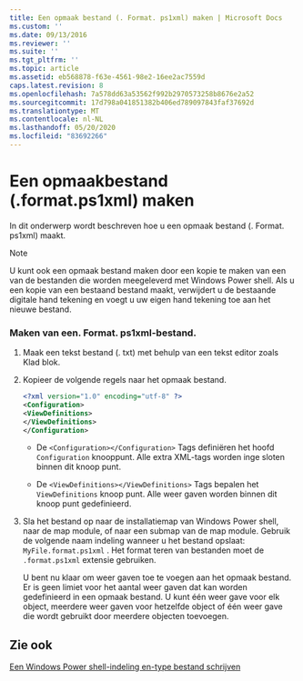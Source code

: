 ```yaml
---
title: Een opmaak bestand (. Format. ps1xml) maken | Microsoft Docs
ms.custom: ''
ms.date: 09/13/2016
ms.reviewer: ''
ms.suite: ''
ms.tgt_pltfrm: ''
ms.topic: article
ms.assetid: eb568878-f63e-4561-98e2-16ee2ac7559d
caps.latest.revision: 8
ms.openlocfilehash: 7a578dd63a53562f992b2970573258b8676e2a52
ms.sourcegitcommit: 17d798a041851382b406ed789097843faf37692d
ms.translationtype: MT
ms.contentlocale: nl-NL
ms.lasthandoff: 05/20/2020
ms.locfileid: "83692266"
---
```

# <a name="how-to-create-a-formatting-file-formatps1xml"></a>Een opmaakbestand (.format.ps1xml) maken

In dit onderwerp wordt beschreven hoe u een opmaak bestand (. Format. ps1xml) maakt.

> [!NOTE]
> U kunt ook een opmaak bestand maken door een kopie te maken van een van de bestanden die worden meegeleverd met Windows Power shell. Als u een kopie van een bestaand bestand maakt, verwijdert u de bestaande digitale hand tekening en voegt u uw eigen hand tekening toe aan het nieuwe bestand.

### <a name="to-create-a-formatps1xml-file"></a>Maken van een. Format. ps1xml-bestand.

1. Maak een tekst bestand (. txt) met behulp van een tekst editor zoals Klad blok.

2. Kopieer de volgende regels naar het opmaak bestand.

   ```xml
   <?xml version="1.0" encoding="utf-8" ?>
   <Configuration>
   <ViewDefinitions>
   </ViewDefinitions>
   </Configuration>
   ```

   - De `<Configuration></Configuration>` Tags definiëren het hoofd `Configuration` knooppunt. Alle extra XML-tags worden inge sloten binnen dit knoop punt.

   - De `<ViewDefinitions></ViewDefinitions>` Tags bepalen het `ViewDefinitions` knoop punt. Alle weer gaven worden binnen dit knoop punt gedefinieerd.

3. Sla het bestand op naar de installatiemap van Windows Power shell, naar de map module, of naar een submap van de map module. Gebruik de volgende naam indeling wanneer u het bestand opslaat: `MyFile.format.ps1xml` . Het format teren van bestanden moet de `.format.ps1xml` extensie gebruiken.

   U bent nu klaar om weer gaven toe te voegen aan het opmaak bestand. Er is geen limiet voor het aantal weer gaven dat kan worden gedefinieerd in een opmaak bestand. U kunt één weer gave voor elk object, meerdere weer gaven voor hetzelfde object of één weer gave die wordt gebruikt door meerdere objecten toevoegen.

## <a name="see-also"></a>Zie ook

[Een Windows Power shell-indeling en-type bestand schrijven](./writing-a-powershell-formatting-file.md)
